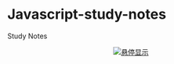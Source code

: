 # Javascript-study-notes
Study Notes


<div align="center">
    <a href="https://www.baidu.com">
        <img src="https://avatar.csdn.net/7/7/B/1_ralf_hx163com.jpg" title="悬停显示"/>
    </a>
</div>
